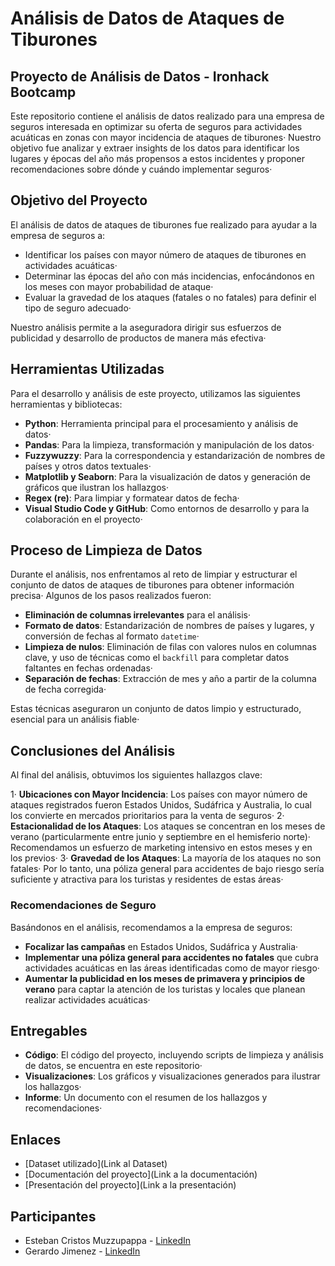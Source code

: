 # Análisis de Datos de Ataques de Tiburones

## Proyecto de Análisis de Datos - Ironhack Bootcamp

Este repositorio contiene el análisis de datos realizado para una empresa de seguros interesada en optimizar su oferta de seguros para actividades acuáticas en zonas con mayor incidencia de ataques de tiburones· Nuestro objetivo fue analizar y extraer insights de los datos para identificar los lugares y épocas del año más propensos a estos incidentes y proponer recomendaciones sobre dónde y cuándo implementar seguros·

## Objetivo del Proyecto

El análisis de datos de ataques de tiburones fue realizado para ayudar a la empresa de seguros a:

- Identificar los países con mayor número de ataques de tiburones en actividades acuáticas·
- Determinar las épocas del año con más incidencias, enfocándonos en los meses con mayor probabilidad de ataque·
- Evaluar la gravedad de los ataques (fatales o no fatales) para definir el tipo de seguro adecuado·

Nuestro análisis permite a la aseguradora dirigir sus esfuerzos de publicidad y desarrollo de productos de manera más efectiva·

## Herramientas Utilizadas

Para el desarrollo y análisis de este proyecto, utilizamos las siguientes herramientas y bibliotecas:

- **Python**: Herramienta principal para el procesamiento y análisis de datos·
- **Pandas**: Para la limpieza, transformación y manipulación de los datos·
- **Fuzzywuzzy**: Para la correspondencia y estandarización de nombres de países y otros datos textuales·
- **Matplotlib y Seaborn**: Para la visualización de datos y generación de gráficos que ilustran los hallazgos·
- **Regex (re)**: Para limpiar y formatear datos de fecha·
- **Visual Studio Code y GitHub**: Como entornos de desarrollo y para la colaboración en el proyecto·

## Proceso de Limpieza de Datos

Durante el análisis, nos enfrentamos al reto de limpiar y estructurar el conjunto de datos de ataques de tiburones para obtener información precisa· Algunos de los pasos realizados fueron:

- **Eliminación de columnas irrelevantes** para el análisis·
- **Formato de datos**: Estandarización de nombres de países y lugares, y conversión de fechas al formato `datetime`·
- **Limpieza de nulos**: Eliminación de filas con valores nulos en columnas clave, y uso de técnicas como el `backfill` para completar datos faltantes en fechas ordenadas·
- **Separación de fechas**: Extracción de mes y año a partir de la columna de fecha corregida·

Estas técnicas aseguraron un conjunto de datos limpio y estructurado, esencial para un análisis fiable·

## Conclusiones del Análisis

Al final del análisis, obtuvimos los siguientes hallazgos clave:

1· **Ubicaciones con Mayor Incidencia**: Los países con mayor número de ataques registrados fueron Estados Unidos, Sudáfrica y Australia, lo cual los convierte en mercados prioritarios para la venta de seguros·
2· **Estacionalidad de los Ataques**: Los ataques se concentran en los meses de verano (particularmente entre junio y septiembre en el hemisferio norte)· Recomendamos un esfuerzo de marketing intensivo en estos meses y en los previos·
3· **Gravedad de los Ataques**: La mayoría de los ataques no son fatales· Por lo tanto, una póliza general para accidentes de bajo riesgo sería suficiente y atractiva para los turistas y residentes de estas áreas·

### Recomendaciones de Seguro

Basándonos en el análisis, recomendamos a la empresa de seguros:

- **Focalizar las campañas** en Estados Unidos, Sudáfrica y Australia·
- **Implementar una póliza general para accidentes no fatales** que cubra actividades acuáticas en las áreas identificadas como de mayor riesgo·
- **Aumentar la publicidad en los meses de primavera y principios de verano** para captar la atención de los turistas y locales que planean realizar actividades acuáticas·

## Entregables

- **Código**: El código del proyecto, incluyendo scripts de limpieza y análisis de datos, se encuentra en este repositorio·
- **Visualizaciones**: Los gráficos y visualizaciones generados para ilustrar los hallazgos·
- **Informe**: Un documento con el resumen de los hallazgos y recomendaciones·

## Enlaces

- [Dataset utilizado](Link al Dataset)
- [Documentación del proyecto](Link a la documentación)
- [Presentación del proyecto](Link a la presentación)

## Participantes

- Esteban Cristos Muzzupappa - [LinkedIn](https://www·linkedin·com/in/esteban-cristos-muzzupappa/)
- Gerardo Jimenez - [LinkedIn](https://www·linkedin·com/in/gerardo-jimenez/) 
